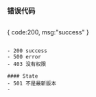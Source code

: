 ### 错误代码

>  ```
  {
    code:200,
    msg:"success"
  }
  ```

- 200 success
- 500 error
- 403 没有权限

#### State
- 501 不是最新版本
- 
